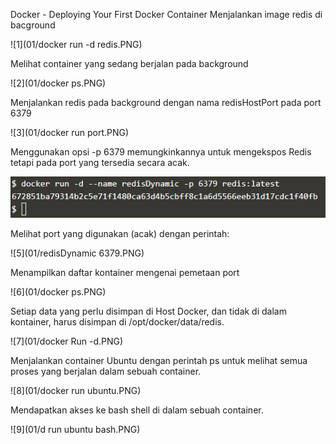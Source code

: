 Docker - Deploying Your First Docker Container
Menjalankan image redis di bacground

![1](01/docker run -d redis.PNG)

Melihat container yang sedang berjalan pada background

![2](01/docker ps.PNG)

Menjalankan redis pada background dengan nama redisHostPort pada port 6379

![3](01/docker run port.PNG)

Menggunakan opsi -p 6379 memungkinkannya untuk mengekspos Redis tetapi pada port yang tersedia secara acak.

![4](01/redisDynamic.PNG)

Melihat port yang digunakan (acak) dengan perintah:

![5](01/redisDynamic 6379.PNG)

Menampilkan daftar kontainer mengenai pemetaan port

![6](01/docker ps.PNG)

Setiap data yang perlu disimpan di Host Docker, dan tidak di dalam kontainer, harus disimpan di /opt/docker/data/redis.

![7](01/docker Run -d.PNG)

Menjalankan container Ubuntu dengan perintah ps untuk melihat semua proses yang berjalan dalam sebuah container.

![8](01/docker run ubuntu.PNG)

Mendapatkan akses ke bash shell di dalam sebuah container.

![9](01/d run ubuntu bash.PNG)